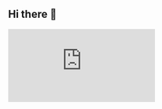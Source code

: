 ## Hi there 👋

<!--
**Sakib-Ahamed-007/Sakib-Ahamed-007** is a ✨ _special_ ✨ repository because its `README.md` (this file) appears on your GitHub profile.

Here are some ideas to get you started:

- 🔭 I’m currently working on ...
- 🌱 I’m currently learning ...
- 👯 I’m looking to collaborate on ...
- 🤔 I’m looking for help with ...
- 💬 Ask me about ...
- 📫 How to reach me: ...
- 😄 Pronouns: ...
- ⚡ Fun fact: ...
-->
<iframe src="https://tryhackme.com/api/v2/badges/public-profile?userPublicId=168205" style='border:none;'></iframe>
